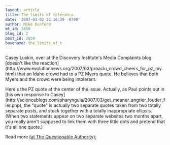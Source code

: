 ```yaml
---
layout: article
title: The limits of tolerance.
date: '2007-03-02 23:16:39 -0700'
author: Mike Dunford
mt_id: 2850
blog_id: 2
post_id: 2850
basename: the_limits_of_t
---
```

<p>
Casey Luskin, over at the Discovery Institute's Media Complaints blog [doesn't like the reaction](http://www.evolutionnews.org/2007/03/proaclu_crowd_cheers_for_pz_my.html) that an Idaho crowd had to a PZ Myers quote. He believes that both Myers and the crowd were being intolerant. 
</p>

<p>
Here's the PZ quote at the center of the issue. Actually, as Paul points out in [his own response to Casey](http://scienceblogs.com/pharyngula/2007/03/get_meaner_angrier_louder_fier.php), the "quote" is actually two separate quotes taken from two totally separate posts, and stuck together with a totally inappropriate ellipsis. (When two statements appear on two separate websites two months apart, you really aren't supposed to link them with three little dots and pretend that it's all one quote.)  
</p>

Read more [(at The Questionable Authority):](http://scienceblogs.com/authority/2007/03/the_limits_of_tolerance.php)
